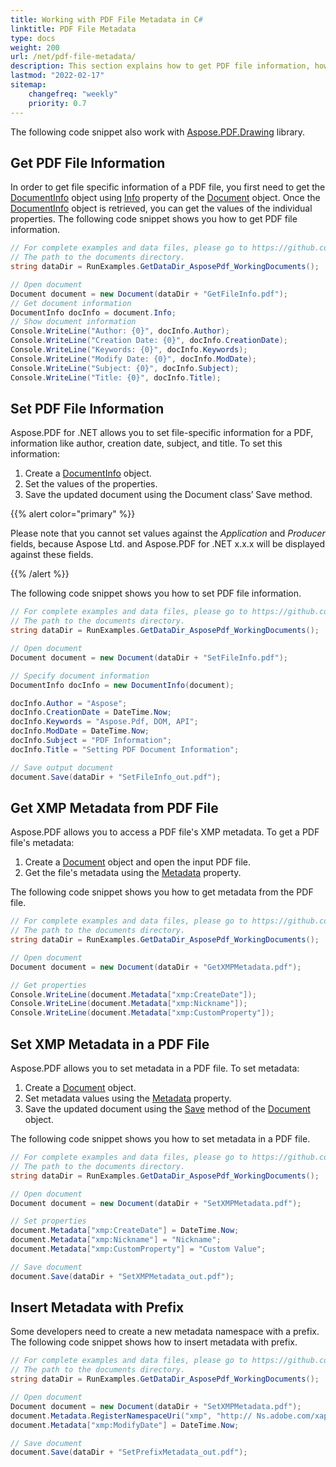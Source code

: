```yaml
---
title: Working with PDF File Metadata in C#
linktitle: PDF File Metadata
type: docs
weight: 200
url: /net/pdf-file-metadata/
description: This section explains how to get PDF file information, how to get XMP Metadata from a PDF file, set PDF File Information.
lastmod: "2022-02-17"
sitemap:
    changefreq: "weekly"
    priority: 0.7
---
```

<script type="application/ld+json">
{
    "@context": "https://schema.org",
    "@type": "TechArticle",
    "headline": "Working with PDF File Metadata | C#",
    "alternativeHeadline": "How to get PDF File Metadata",
    "author": {
        "@type": "Person",
        "name":"Anastasiia Holub",
        "givenName": "Anastasiia",
        "familyName": "Holub",
        "url":"https://www.linkedin.com/in/anastasiia-holub-750430225/"
    },
    "genre": "pdf document generation",
    "keywords": "pdf, c#, pdf file metadata",
    "wordcount": "302",
    "proficiencyLevel":"Beginner",
    "publisher": {
        "@type": "Organization",
        "name": "Aspose.PDF Doc Team",
        "url": "https://products.aspose.com/pdf",
        "logo": "https://www.aspose.cloud/templates/aspose/img/products/pdf/aspose_pdf-for-net.svg",
        "alternateName": "Aspose",
        "sameAs": [
            "https://facebook.com/aspose.pdf/",
            "https://twitter.com/asposepdf",
            "https://www.youtube.com/channel/UCmV9sEg_QWYPi6BJJs7ELOg/featured",
            "https://www.linkedin.com/company/aspose",
            "https://stackoverflow.com/questions/tagged/aspose",
            "https://aspose.quora.com/",
            "https://aspose.github.io/"
        ],
        "contactPoint": [
            {
                "@type": "ContactPoint",
                "telephone": "+1 903 306 1676",
                "contactType": "sales",
                "areaServed": "US",
                "availableLanguage": "en"
            },
            {
                "@type": "ContactPoint",
                "telephone": "+44 141 628 8900",
                "contactType": "sales",
                "areaServed": "GB",
                "availableLanguage": "en"
            },
            {
                "@type": "ContactPoint",
                "telephone": "+61 2 8006 6987",
                "contactType": "sales",
                "areaServed": "AU",
                "availableLanguage": "en"
            }
        ]
    },
    "url": "/net/pdf-file-metadata/",
    "mainEntityOfPage": {
        "@type": "WebPage",
        "@id": "/net/pdf-file-metadata/"
    },
    "dateModified": "2022-02-04",
    "description": "This section explains how to get PDF file information, how to get XMP Metadata from a PDF file, set PDF File Information."
}
</script>

The following code snippet also work with [Aspose.PDF.Drawing](/pdf/net/drawing/) library.

## Get PDF File Information

In order to get file specific information of a PDF file, you first need to get the [DocumentInfo](https://reference.aspose.com/pdf/net/aspose.pdf/documentinfo) object using [Info](https://reference.aspose.com/pdf/net/aspose.pdf/document/properties/info) property of the [Document](https://reference.aspose.com/pdf/net/aspose.pdf/document) object. Once the [DocumentInfo](https://reference.aspose.com/pdf/net/aspose.pdf/documentinfo) object is retrieved, you can get the values of the individual properties. The following code snippet shows you how to get PDF file information.

```csharp
// For complete examples and data files, please go to https://github.com/aspose-pdf/Aspose.PDF-for-.NET
// The path to the documents directory.
string dataDir = RunExamples.GetDataDir_AsposePdf_WorkingDocuments();

// Open document
Document document = new Document(dataDir + "GetFileInfo.pdf");
// Get document information
DocumentInfo docInfo = document.Info;
// Show document information
Console.WriteLine("Author: {0}", docInfo.Author);
Console.WriteLine("Creation Date: {0}", docInfo.CreationDate);
Console.WriteLine("Keywords: {0}", docInfo.Keywords);
Console.WriteLine("Modify Date: {0}", docInfo.ModDate);
Console.WriteLine("Subject: {0}", docInfo.Subject);
Console.WriteLine("Title: {0}", docInfo.Title);
```

## Set PDF File Information

Aspose.PDF for .NET allows you to set file-specific information for a PDF, information like author, creation date, subject, and title. To set this information:

1. Create a [DocumentInfo](https://reference.aspose.com/pdf/net/aspose.pdf/documentinfo) object.
1. Set the values of the properties.
1. Save the updated document using the Document class’ Save method.

{{% alert color="primary" %}}

Please note that you cannot set values against the *Application* and *Producer* fields, because Aspose Ltd. and Aspose.PDF for .NET x.x.x will be displayed against these fields.

{{% /alert %}}

The following code snippet shows you how to set PDF file information.

```csharp
// For complete examples and data files, please go to https://github.com/aspose-pdf/Aspose.PDF-for-.NET
// The path to the documents directory.
string dataDir = RunExamples.GetDataDir_AsposePdf_WorkingDocuments();

// Open document
Document document = new Document(dataDir + "SetFileInfo.pdf");

// Specify document information
DocumentInfo docInfo = new DocumentInfo(document);

docInfo.Author = "Aspose";
docInfo.CreationDate = DateTime.Now;
docInfo.Keywords = "Aspose.Pdf, DOM, API";
docInfo.ModDate = DateTime.Now;
docInfo.Subject = "PDF Information";
docInfo.Title = "Setting PDF Document Information";

// Save output document
document.Save(dataDir + "SetFileInfo_out.pdf");
```

## Get XMP Metadata from PDF File

Aspose.PDF allows you to access a PDF file's XMP metadata. To get a PDF file's metadata:

1. Create a [Document](https://reference.aspose.com/pdf/net/aspose.pdf/document) object and open the input PDF file.
1. Get the file's metadata using the [Metadata](https://reference.aspose.com/pdf/net/aspose.pdf/document/properties/metadata) property.

The following code snippet shows you how to get metadata from the PDF file.

```csharp
// For complete examples and data files, please go to https://github.com/aspose-pdf/Aspose.PDF-for-.NET
// The path to the documents directory.
string dataDir = RunExamples.GetDataDir_AsposePdf_WorkingDocuments();

// Open document
Document document = new Document(dataDir + "GetXMPMetadata.pdf");

// Get properties
Console.WriteLine(document.Metadata["xmp:CreateDate"]);
Console.WriteLine(document.Metadata["xmp:Nickname"]);
Console.WriteLine(document.Metadata["xmp:CustomProperty"]);
```

## Set XMP Metadata in a PDF File

Aspose.PDF allows you to set metadata in a PDF file. To set metadata:

1. Create a [Document](https://reference.aspose.com/pdf/net/aspose.pdf/document) object.
1. Set metadata values using the [Metadata](https://reference.aspose.com/pdf/net/aspose.pdf/document/properties/metadata) property.
1. Save the updated document using the [Save](https://reference.aspose.com/pdf/net/aspose.pdf/document/methods/save) method of the [Document](https://reference.aspose.com/pdf/net/aspose.pdf/document) object.

The following code snippet shows you how to set metadata in a PDF file.

```csharp
// For complete examples and data files, please go to https://github.com/aspose-pdf/Aspose.PDF-for-.NET
// The path to the documents directory.
string dataDir = RunExamples.GetDataDir_AsposePdf_WorkingDocuments();

// Open document
Document document = new Document(dataDir + "SetXMPMetadata.pdf");

// Set properties
document.Metadata["xmp:CreateDate"] = DateTime.Now;
document.Metadata["xmp:Nickname"] = "Nickname";
document.Metadata["xmp:CustomProperty"] = "Custom Value";

// Save document
document.Save(dataDir + "SetXMPMetadata_out.pdf");
```

## Insert Metadata with Prefix

Some developers need to create a new metadata namespace with a prefix. The following code snippet shows how to insert metadata with prefix.

```csharp
// For complete examples and data files, please go to https://github.com/aspose-pdf/Aspose.PDF-for-.NET
// The path to the documents directory.
string dataDir = RunExamples.GetDataDir_AsposePdf_WorkingDocuments();

// Open document
Document document = new Document(dataDir + "SetXMPMetadata.pdf");
document.Metadata.RegisterNamespaceUri("xmp", "http:// Ns.adobe.com/xap/1.0/"); // Xmlns prefix was removed
document.Metadata["xmp:ModifyDate"] = DateTime.Now;

// Save document
document.Save(dataDir + "SetPrefixMetadata_out.pdf");
```

<script type="application/ld+json">
{
    "@context": "http://schema.org",
    "@type": "SoftwareApplication",
    "name": "Aspose.PDF for .NET Library",
    "image": "https://www.aspose.cloud/templates/aspose/img/products/pdf/aspose_pdf-for-net.svg",
    "url": "https://www.aspose.com/",
    "publisher": {
        "@type": "Organization",
        "name": "Aspose.PDF",
        "url": "https://products.aspose.com/pdf",
        "logo": "https://www.aspose.cloud/templates/aspose/img/products/pdf/aspose_pdf-for-net.svg",
        "alternateName": "Aspose",
        "sameAs": [
            "https://facebook.com/aspose.pdf/",
            "https://twitter.com/asposepdf",
            "https://www.youtube.com/channel/UCmV9sEg_QWYPi6BJJs7ELOg/featured",
            "https://www.linkedin.com/company/aspose",
            "https://stackoverflow.com/questions/tagged/aspose",
            "https://aspose.quora.com/",
            "https://aspose.github.io/"
        ],
        "contactPoint": [
            {
                "@type": "ContactPoint",
                "telephone": "+1 903 306 1676",
                "contactType": "sales",
                "areaServed": "US",
                "availableLanguage": "en"
            },
            {
                "@type": "ContactPoint",
                "telephone": "+44 141 628 8900",
                "contactType": "sales",
                "areaServed": "GB",
                "availableLanguage": "en"
            },
            {
                "@type": "ContactPoint",
                "telephone": "+61 2 8006 6987",
                "contactType": "sales",
                "areaServed": "AU",
                "availableLanguage": "en"
            }
        ]
    },
    "offers": {
        "@type": "Offer",
        "price": "1199",
        "priceCurrency": "USD"
    },
    "applicationCategory": "PDF Manipulation Library for .NET",
    "downloadUrl": "https://www.nuget.org/packages/Aspose.PDF/",
    "operatingSystem": "Windows, MacOS, Linux",
    "screenshot": "https://docs.aspose.com/pdf/net/create-pdf-document/screenshot.png",
    "softwareVersion": "2022.1",
    "aggregateRating": {
        "@type": "AggregateRating",
        "ratingValue": "5",
        "ratingCount": "16"
    }
}
</script>
